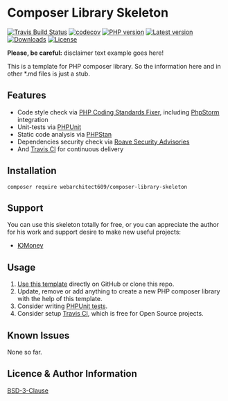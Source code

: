 Composer Library Skeleton
=========================
[![Travis Build Status](https://travis-ci.com/webarchitect609/composer-library-skeleton.svg?branch=master)](https://travis-ci.com/webarchitect609/composer-library-skeleton)
[![codecov](https://codecov.io/gh/webarchitect609/composer-library-skeleton/branch/master/graph/badge.svg?token=N8K5K8V88E)](https://codecov.io/gh/webarchitect609/composer-library-skeleton)
[![PHP version](https://img.shields.io/packagist/php-v/webarchitect609/composer-library-skeleton)](https://www.php.net/supported-versions.php)
[![Latest version](https://img.shields.io/github/v/tag/webarchitect609/composer-library-skeleton?sort=semver)](https://github.com/webarchitect609/composer-library-skeleton/releases)
[![Downloads](https://img.shields.io/packagist/dt/webarchitect609/composer-library-skeleton)](https://packagist.org/packages/webarchitect609/composer-library-skeleton)
[![License](https://img.shields.io/github/license/webarchitect609/composer-library-skeleton)](LICENSE.md)

**Please, be careful:** disclaimer text example goes here!

This is a template for PHP composer library. So the information here and in other *.md files is just a stub.

Features
--------
- Code style check via [PHP Coding Standards Fixer](https://packagist.org/packages/friendsofphp/php-cs-fixer),
    including [PhpStorm](https://www.jetbrains.com/phpstorm/) integration
- Unit-tests via [PHPUnit](https://phpunit.de/)
- Static code analysis via [PHPStan](https://phpstan.org)
- Dependencies security check via [Roave Security Advisories](https://packagist.org/packages/roave/security-advisories)
- And [Travis CI](https://travis-ci.com/) for continuous delivery

Installation
------------
`composer require webarchitect609/composer-library-skeleton`

Support
-------
You can use this skeleton totally for free, or you can appreciate the author for his work and support desire to make new
useful projects:
- [ЮMoney](https://sobe.ru/na/composer_library_skeleton)

Usage
-----
1. [Use this template](https://github.com/webarchitect609/composer-library-skeleton/generate) directly on GitHub or
clone this repo.
2. Update, remove or add anything to create a new PHP composer library with the help of this template.
3. Consider writing [PHPUnit tests](https://phpunit.de/).
4. Consider setup [Travis CI](https://travis-ci.com/), which is free for Open Source projects.

Known Issues
------------
None so far.

Licence & Author Information
----------------------------
[BSD-3-Clause](LICENSE.md)
